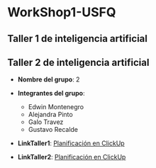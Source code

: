 # WorkShop1-USFQ
## Taller 1 de inteligencia artificial
## Taller 2 de inteligencia artificial

- **Nombre del grupo**: 2
- **Integrantes del grupo**:
  * Edwin Montenegro
  * Alejandra Pinto
  * Galo Travez
  * Gustavo Recalde

- **LinkTaller1**: [Planificación en ClickUp](https://sharing.clickup.com/9013100259/g/h/8ckhzq3-313/3fa5fe19d510f29)
- **LinkTaller2**: [Planificación en ClickUp](https://sharing.clickup.com/9013100259/l/h/8ckhzq3-393/106e70179912d81)
